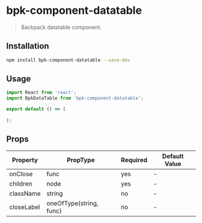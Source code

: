 # bpk-component-datatable

> Backpack datatable component.

## Installation

```sh
npm install bpk-component-datatable --save-dev
```

## Usage

```js
import React from 'react';
import BpkDataTable from 'bpk-component-datatable';

export default () => (
  
);
```

## Props

| Property   | PropType                | Required | Default Value |
| ---------- | ----------------------- | -------- | ------------- |
| onClose    | func                    | yes      | -             |
| children   | node                    | yes      | -             |
| className  | string                  | no       | -             |
| closeLabel | oneOfType(string, func) | no       | -             |
